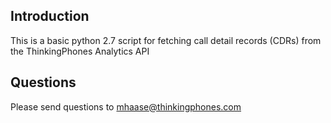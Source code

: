 ## Introduction
This is a basic python 2.7 script for fetching call detail records (CDRs) from the ThinkingPhones Analytics API

## Questions
Please send questions to mhaase@thinkingphones.com
